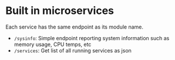 # Built in microservices

Each service has the same endpoint as its module name.

- `/sysinfo`: Simple endpoint reporting system information such as memory usage, CPU temps, etc
- `/services`: Get list of all running services as json
